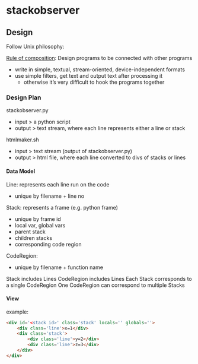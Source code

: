 # stackobserver

## Design
Follow Unix philosophy:

[Rule of composition](http://www.catb.org/esr/writings/taoup/html/ch01s06.html#id2877684): Design programs to be connected with other programs 
- write in simple, textual, stream-oriented, device-independent formats
- use simple filters, get text and output text after processing it
  - otherwise it’s very difficult to hook the programs together

### Design Plan

stackobserver.py
- input > a python script
- output > text stream, where each line represents either a line or stack

htmlmaker.sh
- input > text stream (output of stackobserver.py)
- output > html file, where each line converted to divs of stacks or lines


#### Data Model
Line: represents each line run on the code
- unique by filename + line no
  
Stack: represents a frame (e.g. python frame)
- unique by frame id
- local var, global vars
- parent stack
- children stacks
- corresponding code region

CodeRegion: 
- unique by filename + function name

Stack includes Lines
CodeRegion includes Lines
Each Stack corresponds to a single CodeRegion
One CodeRegion can correspond to multiple Stacks


#### View
example:
```html
<div id='<stack id>' class='stack' locals='' globals=''>
    <div class='line'>x=1</div>
    <div class='stack'>
        <div class='line'>y=2</div>
        <div class='line'>z=3</div>
    </div>
</div>
```
